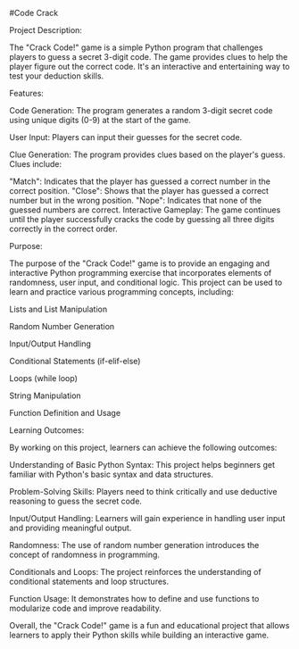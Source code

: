 #Code Crack

Project Description:

The "Crack Code!" game is a simple Python program that challenges players to guess a secret 3-digit code. The game provides clues to help the player figure out the correct code. It's an interactive and entertaining way to test your deduction skills.

Features:

Code Generation: The program generates a random 3-digit secret code using unique digits (0-9) at the start of the game.

User Input: Players can input their guesses for the secret code.

Clue Generation: The program provides clues based on the player's guess. Clues include:

"Match": Indicates that the player has guessed a correct number in the correct position.
"Close": Shows that the player has guessed a correct number but in the wrong position.
"Nope": Indicates that none of the guessed numbers are correct.
Interactive Gameplay: The game continues until the player successfully cracks the code by guessing all three digits correctly in the correct order.

Purpose:

The purpose of the "Crack Code!" game is to provide an engaging and interactive Python programming exercise that incorporates elements of randomness, user input, and conditional logic. This project can be used to learn and practice various programming concepts, including:

Lists and List Manipulation

Random Number Generation

Input/Output Handling

Conditional Statements (if-elif-else)

Loops (while loop)

String Manipulation

Function Definition and Usage

Learning Outcomes:

By working on this project, learners can achieve the following outcomes:

Understanding of Basic Python Syntax: This project helps beginners get familiar with Python's basic syntax and data structures.

Problem-Solving Skills: Players need to think critically and use deductive reasoning to guess the secret code.

Input/Output Handling: Learners will gain experience in handling user input and providing meaningful output.

Randomness: The use of random number generation introduces the concept of randomness in programming.

Conditionals and Loops: The project reinforces the understanding of conditional statements and loop structures.

Function Usage: It demonstrates how to define and use functions to modularize code and improve readability.

Overall, the "Crack Code!" game is a fun and educational project that allows learners to apply their Python skills while building an interactive game.
